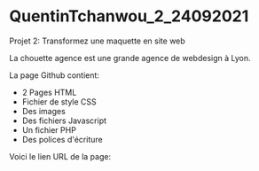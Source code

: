# QuentinTchanwou_2_24092021
Projet 2: Transformez une maquette en site web

La chouette agence est une grande agence de webdesign à Lyon.

La page Github contient:

 - 2 Pages HTML
 - Fichier de style CSS
 - Des images
 - Des fichiers Javascript
 - Un fichier PHP
 - Des polices d'écriture

Voici le lien URL de la page: 

